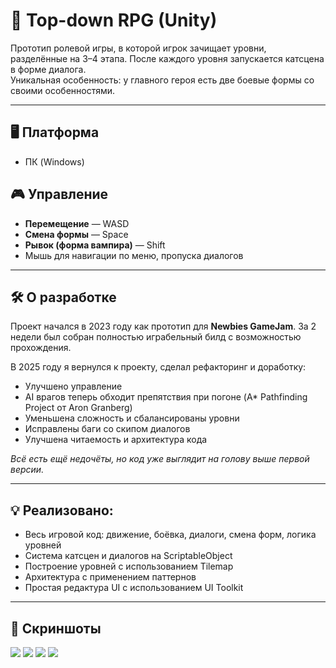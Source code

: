 # 🧩 Top-down RPG (Unity)

Прототип ролевой игры, в которой игрок зачищает уровни, разделённые на 3–4 этапа. После каждого уровня запускается катсцена в форме диалога.  
Уникальная особенность: у главного героя есть две боевые формы со своими особенностями.

---

## 🖥 Платформа

- ПК (Windows)

## 🎮 Управление

- **Перемещение** — WASD  
- **Смена формы** — Space  
- **Рывок (форма вампира)** — Shift  
- Мышь для навигации по меню, пропуска диалогов

---

## 🛠 О разработке

Проект начался в 2023 году как прототип для **Newbies GameJam**. За 2 недели был собран полностью играбельный билд с возможностью прохождения.

В 2025 году я вернулся к проекту, сделал рефакторинг и доработку:
- Улучшено управление
- AI врагов теперь обходит препятствия при погоне (A* Pathfinding Project от Aron Granberg)
- Уменьшена сложность и сбалансированы уровни
- Исправлены баги со скипом диалогов
- Улучшена читаемость и архитектура кода

_Всё есть ещё недочёты, но код уже выглядит на голову выше первой версии._

---

## 💡 Реализовано:

- Весь игровой код: движение, боёвка, диалоги, смена форм, логика уровней
- Система катсцен и диалогов на ScriptableObject
- Построение уровней с использованием Tilemap
- Архитектура с применением паттернов
- Простая редактура UI с использованием UI Toolkit

---

## 📸 Скриншоты
![](https://i.imgur.com/zVIfpag.png)
![](https://i.imgur.com/qkWC5JM.png)
![](https://i.imgur.com/nOnPKZK.png)
![](https://i.imgur.com/WIz1Dqc.png)
